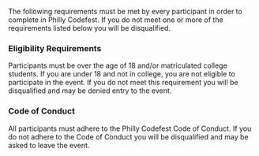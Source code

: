 
The following requirements must be met by every participant in order to complete in Philly Codefest. If you do not meet one or more of the requirements listed below you will be disqualified.

### Eligibility Requirements
Participants must be over the age of 18 and/or matriculated college students. If you are under 18 and not in college, you are not eligible to participate in the event. If you do not meet this requirement you will be disqualified and may be denied entry to the event.

### Code of Conduct
All participants must adhere to the Philly Codefest Code of Conduct. If you do not adhere to the Code of Conduct you will be disqualified and may be asked to leave the event.
